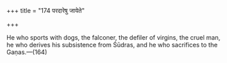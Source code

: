 +++
title = "174 परदारेषु जायेते"

+++

He who sports with dogs, the falconer, the defiler of virgins, the cruel man, he who derives his subsistence from Śūdras, and he who sacrifices to the Gaṇas.—(164)